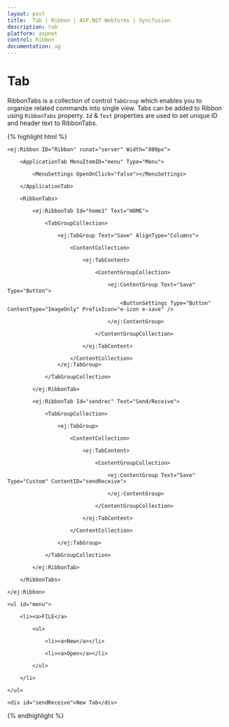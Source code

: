 ```yaml
---
layout: post
title:  Tab | Ribbon | ASP.NET Webforms | Syncfusion
description: tab
platform: aspnet
control: Ribbon
documentation: ug
---
```


# Tab

RibbonTabs is a collection of control `TabGroup` which enables you to organize related commands into single view.  Tabs can be added to Ribbon using `RibbonTabs` property. `Id` & `Text` properties are used to set unique ID and header text to RibbonTabs. 

{% highlight html %}

	<ej:Ribbon ID="Ribbon" runat="server" Width="800px">
	
		<ApplicationTab MenuItemID="menu" Type="Menu">
	
			<MenuSettings OpenOnClick="false"></MenuSettings>
	
		</ApplicationTab>
	
		<RibbonTabs>
	
			<ej:RibbonTab Id="home1" Text="HOME">
	
				<TabGroupCollection>
	
					<ej:TabGroup Text="Save" AlignType="Columns">
						
						<ContentCollection>
						
							<ej:TabContent>
								
								<ContentGroupCollection>
									
									<ej:ContentGroup Text="Save" Type="Button">
										
										<ButtonSettings Type="Button" ContentType="ImageOnly" PrefixIcon="e-icon e-save" />
									
									</ej:ContentGroup>
								
								</ContentGroupCollection>
							
							</ej:TabContent>
						
						</ContentCollection>
					</ej:TabGroup>
	
				</TabGroupCollection>
	
			</ej:RibbonTab>
			
			<ej:RibbonTab Id="sendrec" Text="Send/Receive">
	
				<TabGroupCollection>
	
					<ej:TabGroup>
						
						<ContentCollection>
							
							<ej:TabContent>
								
								<ContentGroupCollection>
									
									<ej:ContentGroup Text="Save" Type="Custom" ContentID="sendReceive">
									
									</ej:ContentGroup>
								
								</ContentGroupCollection>
							
							</ej:TabContent>
						
						</ContentCollection>
					
					</ej:TabGroup>
	
				</TabGroupCollection>
	
			</ej:RibbonTab>
		
		</RibbonTabs>
	
	</ej:Ribbon>
	
	<ul id="menu">
	
		<li><a>FILE</a>
	
			<ul>
	
				<li><a>New</a></li>
	
				<li><a>Open</a></li>
				
		    </ul>			
		
		</li>	
	
	</ul>
	
	<div id="sendReceive">New Tab</div>

{% endhighlight %}